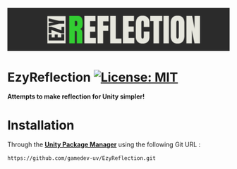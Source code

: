 ![](README/header.png)


# EzyReflection [![License: MIT](https://img.shields.io/badge/License-MIT-brightgreen.svg)](https://github.com/gamedev-uv/EzyReflection/blob/main/LICENSE)

**Attempts to make reflection for Unity simpler!**

# Installation

Through the [**Unity Package Manager**](https://docs.unity3d.com/Manual/upm-ui-giturl.html) using the following Git URL :
```
https://github.com/gamedev-uv/EzyReflection.git
```
